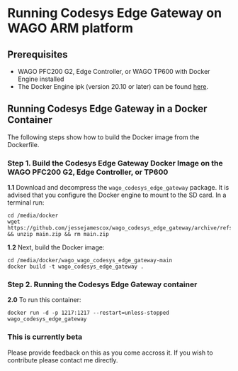 
# Running Codesys Edge Gateway on WAGO ARM platform
  
## Prerequisites  
* WAGO PFC200 G2, Edge Controller, or WAGO TP600 with Docker Engine installed 
* The Docker Engine ipk (version 20.10 or later) can be found [here](https://github.com/WAGO/docker-ipk ).
  
## Running Codesys Edge Gateway in a Docker Container  
The following steps show how to build the Docker image from the Dockerfile.
   
### Step 1. Build the Codesys Edge Gateway Docker Image on the WAGO PFC200 G2, Edge Controller, or TP600     
**1.1** Download and decompress the `wago_codesys_edge_gateway` package.  It is advised that you configure the Docker engine to mount to the SD card.  In a terminal run:
```  
cd /media/docker 
wget https://github.com/jessejamescox/wago_codesys_edge_gateway/archive/refs/heads/main.zip && unzip main.zip && rm main.zip
```  
  
**1.2** Next, build the Docker image: 
```  
cd /media/docker/wago_wago_codesys_edge_gateway-main
docker build -t wago_codesys_edge_gateway . 
```
### Step 2. Running the Codesys Edge Gateway container
**2.0** To run this container:
```  
docker run -d -p 1217:1217 --restart=unless-stopped wago_codesys_edge_gateway
```
### This is currently beta
Please provide feedback on this as you come accross it. If you wish to contribute please contact me directly.
